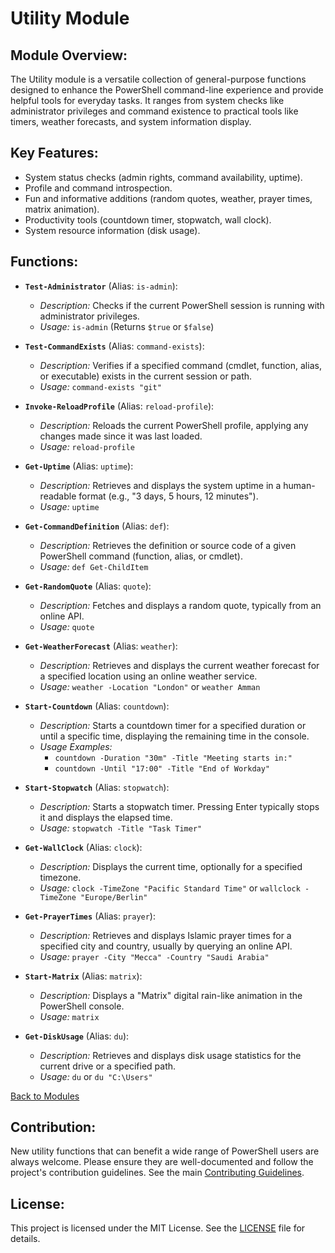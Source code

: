 <!-- filepath: c:\Users\MKAbuMattar\Work\powershell-profile\Module\Utility\README.md -->

# Utility Module

## **Module Overview:**

The Utility module is a versatile collection of general-purpose functions designed to enhance the PowerShell command-line experience and provide helpful tools for everyday tasks. It ranges from system checks like administrator privileges and command existence to practical tools like timers, weather forecasts, and system information display.

## **Key Features:**

- System status checks (admin rights, command availability, uptime).
- Profile and command introspection.
- Fun and informative additions (random quotes, weather, prayer times, matrix animation).
- Productivity tools (countdown timer, stopwatch, wall clock).
- System resource information (disk usage).

## **Functions:**

- **`Test-Administrator`** (Alias: `is-admin`):

  - _Description:_ Checks if the current PowerShell session is running with administrator privileges.
  - _Usage:_ `is-admin` (Returns `$true` or `$false`)

- **`Test-CommandExists`** (Alias: `command-exists`):

  - _Description:_ Verifies if a specified command (cmdlet, function, alias, or executable) exists in the current session or path.
  - _Usage:_ `command-exists "git"`

- **`Invoke-ReloadProfile`** (Alias: `reload-profile`):

  - _Description:_ Reloads the current PowerShell profile, applying any changes made since it was last loaded.
  - _Usage:_ `reload-profile`

- **`Get-Uptime`** (Alias: `uptime`):

  - _Description:_ Retrieves and displays the system uptime in a human-readable format (e.g., "3 days, 5 hours, 12 minutes").
  - _Usage:_ `uptime`

- **`Get-CommandDefinition`** (Alias: `def`):

  - _Description:_ Retrieves the definition or source code of a given PowerShell command (function, alias, or cmdlet).
  - _Usage:_ `def Get-ChildItem`

- **`Get-RandomQuote`** (Alias: `quote`):

  - _Description:_ Fetches and displays a random quote, typically from an online API.
  - _Usage:_ `quote`

- **`Get-WeatherForecast`** (Alias: `weather`):

  - _Description:_ Retrieves and displays the current weather forecast for a specified location using an online weather service.
  - _Usage:_ `weather -Location "London"` or `weather Amman`

- **`Start-Countdown`** (Alias: `countdown`):

  - _Description:_ Starts a countdown timer for a specified duration or until a specific time, displaying the remaining time in the console.
  - _Usage Examples:_
    - `countdown -Duration "30m" -Title "Meeting starts in:"`
    - `countdown -Until "17:00" -Title "End of Workday"`

- **`Start-Stopwatch`** (Alias: `stopwatch`):

  - _Description:_ Starts a stopwatch timer. Pressing Enter typically stops it and displays the elapsed time.
  - _Usage:_ `stopwatch -Title "Task Timer"`

- **`Get-WallClock`** (Alias: `clock`):

  - _Description:_ Displays the current time, optionally for a specified timezone.
  - _Usage:_ `clock -TimeZone "Pacific Standard Time"` or `wallclock -TimeZone "Europe/Berlin"`

- **`Get-PrayerTimes`** (Alias: `prayer`):

  - _Description:_ Retrieves and displays Islamic prayer times for a specified city and country, usually by querying an online API.
  - _Usage:_ `prayer -City "Mecca" -Country "Saudi Arabia"`

- **`Start-Matrix`** (Alias: `matrix`):

  - _Description:_ Displays a "Matrix" digital rain-like animation in the PowerShell console.
  - _Usage:_ `matrix`

- **`Get-DiskUsage`** (Alias: `du`):
  - _Description:_ Retrieves and displays disk usage statistics for the current drive or a specified path.
  - _Usage:_ `du` or `du "C:\Users"`

[Back to Modules](../../README.md#modules)

## **Contribution:**

New utility functions that can benefit a wide range of PowerShell users are always welcome. Please ensure they are well-documented and follow the project's contribution guidelines. See the main [Contributing Guidelines](../../README.md#contributing).

## **License:**

This project is licensed under the MIT License. See the [LICENSE](../../LICENSE) file for details.
